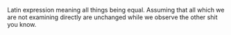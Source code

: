 Latin expression meaning all things being equal. Assuming that all which we are not examining directly are unchanged while we observe the other shit you know.